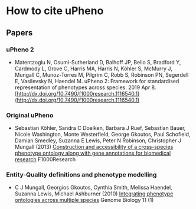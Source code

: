 # How to cite uPheno

## Papers
### uPheno 2
* Matentzoglu N, Osumi-Sutherland D, Balhoff JP, Bello S, Bradford Y, Cardmody L, Grove C, Harris MA, Harris N, Köhler S, McMurry J, Mungall C, Munoz-Torres M, Pilgrim C, Robb S, Robinson PN, Segerdell E, Vasilevsky N, Haendel M. uPheno 2: Framework for standardised representation of phenotypes across species. 2019 Apr 8. [http://dx.doi.org/10.7490/f1000research.1116540.1](http://dx.doi.org/10.7490/f1000research.1116540.1)

### Original uPheno
* Sebastian Köhler, Sandra C Doelken, Barbara J Ruef, Sebastian Bauer, Nicole Washington, Monte Westerfield, George Gkoutos, Paul Schofield, Damian Smedley, Suzanna E Lewis, Peter N Robinson, Christopher J Mungall (2013) [Construction and accessibility of a cross-species phenotype ontology along with gene annotations for biomedical research](http://f1000research.com/articles/2-30/v1) F1000Research

### Entity-Quality definitions and phenotype modelling
* C J Mungall, Georgios Gkoutos, Cynthia Smith, Melissa Haendel, Suzanna Lewis, Michael Ashburner (2010) [Integrating phenotype ontologies across multiple species](http://genomebiology.com/2010/11/1/R2) Genome Biology 11 (1)
